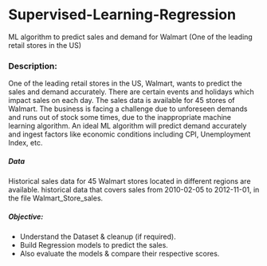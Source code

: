# Supervised-Learning-Regression
ML algorithm to predict sales and demand for Walmart (One of the leading retail stores in the US)


### Description:
One of the leading retail stores in the US, Walmart, wants to predict the sales and demand accurately. There are certain events and holidays which impact sales on each day. The sales data is available for 45 stores of Walmart. The business is facing a challenge due to unforeseen demands and runs out of stock some times, due to the inappropriate machine learning algorithm. An ideal ML algorithm will predict demand accurately and ingest factors like economic conditions including CPI, Unemployment Index, etc.

##### Data
Historical sales data for 45 Walmart stores located in different regions are available.
historical data that covers sales from 2010-02-05 to 2012-11-01, in the file Walmart_Store_sales.


##### Objective:
* Understand the Dataset & cleanup (if required).
* Build Regression models to predict the sales.
* Also evaluate the models & compare their respective scores.



